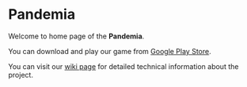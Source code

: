 # Pandemia

Welcome to home page of the **Pandemia**.

You can download and play our game from [Google Play Store](https://play.google.com/store/apps/details?id=com.entropyGames.Pandemia&hl=en_US&gl=US).

You can visit our [wiki page](https://github.com/barisalhan/Pandemia/wiki) for detailed technical information about the project.
